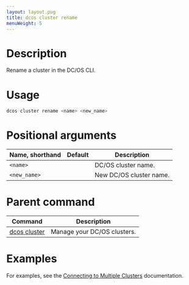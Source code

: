 ```yaml
---
layout: layout.pug
title: dcos cluster rename
menuWeight: 5
---
```


# Description
Rename a cluster in the DC/OS CLI.

# Usage

```bash
dcos cluster rename <name> <new_name>
```

# Positional arguments

| Name, shorthand | Default | Description |
|---------|-------------|-------------|
| `<name>`   |             | DC/OS cluster name. |
| `<new_name>`   |             | New DC/OS cluster name. |

# Parent command

| Command | Description |
|---------|-------------|
| [dcos cluster](/docs/1.10/cli/command-reference/dcos-cluster/) | Manage your DC/OS clusters. |

# Examples
For examples, see the [Connecting to Multiple Clusters](/docs/1.10/cli/multi-cluster-cli/) documentation.
